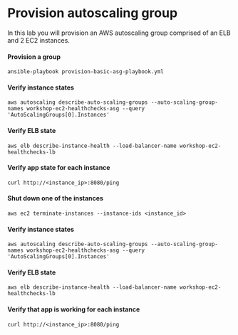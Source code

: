 # Provision autoscaling group

In this lab you will provision an AWS autoscaling group comprised of an ELB and 2 EC2 instances.

#### Provision a group

```
ansible-playbook provision-basic-asg-playbook.yml
```

#### Verify instance states
```
aws autoscaling describe-auto-scaling-groups --auto-scaling-group-names workshop-ec2-healthchecks-asg --query 'AutoScalingGroups[0].Instances'
```

#### Verify ELB state
```
aws elb describe-instance-health --load-balancer-name workshop-ec2-healthchecks-lb
```

#### Verify app state for each instance 
```
curl http://<instance_ip>:8080/ping
```

#### Shut down one of the instances
```
aws ec2 terminate-instances --instance-ids <instance_id>
```

#### Verify instance states
```
aws autoscaling describe-auto-scaling-groups --auto-scaling-group-names workshop-ec2-healthchecks-asg --query 'AutoScalingGroups[0].Instances'
```

#### Verify ELB state
```
aws elb describe-instance-health --load-balancer-name workshop-ec2-healthchecks-lb
```

#### Verify that app is working for each instance 
```
curl http://<instance_ip>:8080/ping
```

